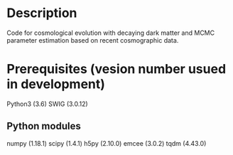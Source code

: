# Description
Code for cosmological evolution with decaying dark matter and MCMC parameter estimation based on recent cosmographic data.

# Prerequisites (vesion number usued in development)
Python3 (3.6)
SWIG (3.0.12)

## Python modules
numpy (1.18.1)
scipy (1.4.1)
h5py (2.10.0)
emcee (3.0.2)
tqdm (4.43.0)

